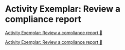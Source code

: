 # Activity Exemplar: Review a compliance report

[Activity Exemplar: Review a compliance report 🔗](https://www.coursera.org/learn/strategies-for-cloud-security-risk-management/supplement/kDciH/activity-exemplar-review-a-compliance-report)

[Activity Exemplar: Review a compliance report 🔗](https://1drv.ms/b/c/526c45566c8c239a/EXblUemkwmhDjlhpVqi_FTcBPwJ4UWFKhVkMCB62ekgOJA?e=teS36h)
